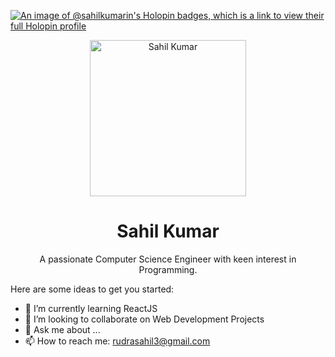 [![An image of @sahilkumarin's Holopin badges, which is a link to view their full Holopin profile](https://holopin.me/sahilkumarin)](https://holopin.io/@sahilkumarin)
<div align="center">
<img width="250px"src="https://avatars.githubusercontent.com/u/72195146?v=4" alt="Sahil Kumar" />
<h1 align="center">Sahil Kumar</h1>
<p align="center">A passionate Computer Science Engineer with keen interest in Programming.</p>
</div>
Here are some ideas to get you started:

- 🌱 I’m currently learning ReactJS
- 👯 I’m looking to collaborate on Web Development Projects
- 💬 Ask me about ...
- 📫 How to reach me: rudrasahil3@gmail.com



